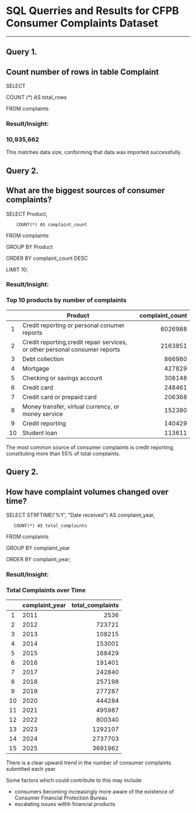 # SQL Querries and Results for CFPB Consumer Complaints Dataset
---
## Query 1. 
## Count number of rows in table Complaint
SELECT 

COUNT (*) AS total_rows

FROM complaints

### Result/Insight: 
### 10,935,662

This matches data size, conforming that data was imported successfully.

## Query 2. 
## What are the biggest sources of consumer complaints?

 SELECT Product, 
  
        COUNT(*) AS complaint_count

 FROM complaints
 
 GROUP BY Product

 ORDER BY complaint_count DESC
 
 LIMIT 10;

### Result/Insight:

### Top 10 products by number of complaints

|     | Product                                                                     | complaint_count |
|:---:|-----------------------------------------------------------------------------|----------------:|
|  1  | Credit reporting or personal conumer reports                                |     6026988     |
|  2  | Credit reporting,credit repair services, or other personal consumer reports |     2163851     |
|  3  | Debt collection                                                             |      866980     |
|  4  | Mortgage                                                                    |      427829     |
|  5  | Checking or savings account                                                 |      308148     |
|  6  | Credit card                                                                 |      248461     |
|  7  | Credit card or prepaid card                                                 |      206368     |
|  8  | Money transfer, virtual currency, or money service                          |      152380     |
|  9  | Credit reporting                                                            |      140429     |
|  10 | Student loan                                                                |      113611     |

The most common source of consumer complaints is credit reporting, constituting more than 55% of total complaints.

## Query 2. 
## How have complaint volumes changed over time?

SELECT STRFTIME('%Y', "Date received") AS complaint_year, 

       COUNT(*) AS total_complaints
       
FROM complaints

GROUP BY complaint_year

ORDER BY complaint_year;

### Result/Insight:

### Total Complaints over Time

|     | complaint_year    | total_complaints |
|:---:|-------------------|-----------------:|
|  1  | 2011              |     2536         |
|  2  | 2012              |    723721        |
|  3  | 2013              |    108215        |
|  4  | 2014              |    153001        |
|  5  | 2015              |    168429        |
|  6  | 2016              |    191401        |
|  7  | 2017              |    242840        |
|  8  | 2018              |    257198        |
|  9  | 2019              |    277287        |
|  10 | 2020              |    444284        |
|  11 | 2021              |    495987        |
|  12 | 2022              |    800340        |
|  13 | 2023              |   1292107        |
|  14 | 2024              |   2737703        |
|  15 | 2025              |   3691962        |

There is a clear upward trend in the number of consumer complaints submitted each year. 

Some factors which could contribute to this may include
- consumers becoming increasingly more aware of the existence of Consumer Financial Protection Bureau
- escalating issues withh financial products

